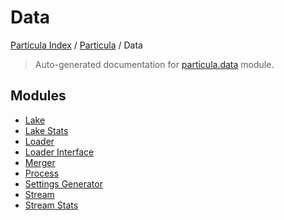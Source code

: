 # Data

[Particula Index](../../README.md#particula-index) / [Particula](../index.md#particula) / Data

> Auto-generated documentation for [particula.data](https://github.com/Gorkowski/particula/blob/main/particula/data/__init__.py) module.

## Modules

- [Lake](./lake.md)
- [Lake Stats](./lake_stats.md)
- [Loader](./loader.md)
- [Loader Interface](./loader_interface.md)
- [Merger](./merger.md)
- [Process](process/index.md)
- [Settings Generator](./settings_generator.md)
- [Stream](./stream.md)
- [Stream Stats](./stream_stats.md)
